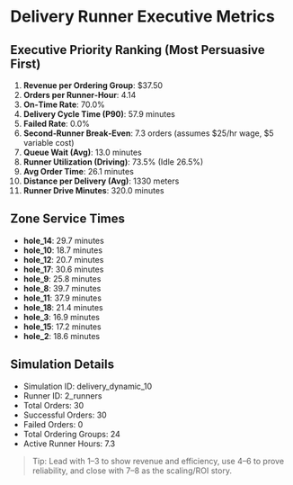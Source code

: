 # Delivery Runner Executive Metrics

## Executive Priority Ranking (Most Persuasive First)
1. **Revenue per Ordering Group**: $37.50
2. **Orders per Runner‑Hour**: 4.14
3. **On‑Time Rate**: 70.0%
4. **Delivery Cycle Time (P90)**: 57.9 minutes
5. **Failed Rate**: 0.0%
6. **Second‑Runner Break‑Even**: 7.3 orders (assumes $25/hr wage, $5 variable cost)
7. **Queue Wait (Avg)**: 13.0 minutes
8. **Runner Utilization (Driving)**: 73.5% (Idle 26.5%)
9. **Avg Order Time**: 26.1 minutes
10. **Distance per Delivery (Avg)**: 1330 meters
11. **Runner Drive Minutes**: 320.0 minutes

## Zone Service Times
- **hole_14**: 29.7 minutes
- **hole_10**: 18.7 minutes
- **hole_12**: 20.7 minutes
- **hole_17**: 30.6 minutes
- **hole_9**: 25.8 minutes
- **hole_8**: 39.7 minutes
- **hole_11**: 37.9 minutes
- **hole_18**: 21.4 minutes
- **hole_3**: 16.9 minutes
- **hole_15**: 17.2 minutes
- **hole_2**: 18.6 minutes


## Simulation Details
- Simulation ID: delivery_dynamic_10
- Runner ID: 2_runners
- Total Orders: 30
- Successful Orders: 30
- Failed Orders: 0
- Total Ordering Groups: 24
- Active Runner Hours: 7.3

> Tip: Lead with 1–3 to show revenue and efficiency, use 4–6 to prove reliability, and close with 7–8 as the scaling/ROI story.
